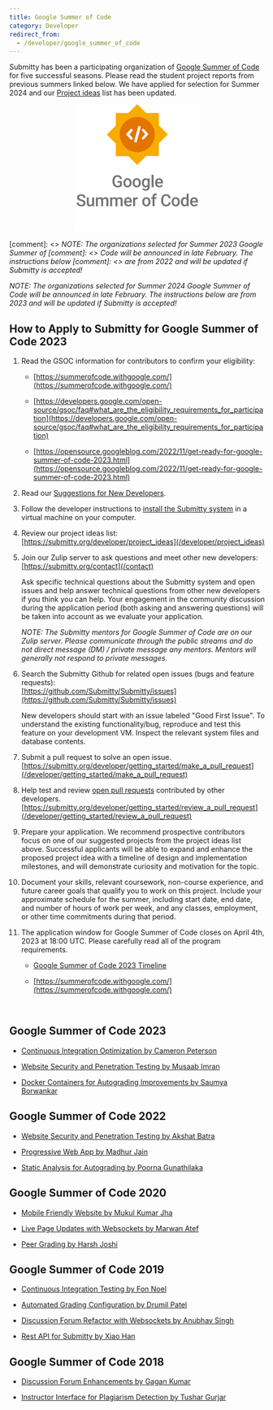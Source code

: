 ```yaml
---
title: Google Summer of Code
category: Developer
redirect_from:
  - /developer/google_summer_of_code
---
```



Submitty has been a participating organization of [Google Summer of
Code](https://summerofcode.withgoogle.com/) for five successful
seasons.  Please read the student project reports from previous
summers linked below.  We have applied for selection for Summer
2024 and our [Project ideas](/developer/project_ideas)
list has been updated.


<center>
<a href="https://summerofcode.withgoogle.com"><img src="/images/GSoC-Vertical.png" width="250px"></a>
</center>

[comment]: <> _NOTE: The organizations selected for Summer 2023 Google Summer of
[comment]: <>   Code will be announced in late February.  The instructions below
[comment]: <>    are from 2022 and will be updated if Submitty is accepted!_

_NOTE: The organizations selected for Summer 2024 Google Summer of
Code will be announced in late February.  The instructions below
are from 2023 and will be updated if Submitty is accepted!_


## How to Apply to Submitty for Google Summer of Code 2023

1. Read the GSOC information for contributors to confirm your eligibility:  

   * [https://summerofcode.withgoogle.com/](https://summerofcode.withgoogle.com/)  

   * [https://developers.google.com/open-source/gsoc/faq#what_are_the_eligibility_requirements_for_participation](https://developers.google.com/open-source/gsoc/faq#what_are_the_eligibility_requirements_for_participation)

   * [https://opensource.googleblog.com/2022/11/get-ready-for-google-summer-of-code-2023.html](https://opensource.googleblog.com/2022/11/get-ready-for-google-summer-of-code-2023.html)

2. Read our [Suggestions for New Developers](/developer).

3. Follow the developer instructions to
   [install the Submitty system](/developer/getting_started/vm_install_using_vagrant)
   in a virtual machine on your computer.

4. Review our project ideas list:   
   [https://submitty.org/developer/project_ideas](/developer/project_ideas)

5. Join our Zulip server to ask questions and meet other new developers:   
   [https://submitty.org/contact](/contact)
   
   Ask specific technical questions about the Submitty system and open
   issues and help answer technical questions from other new developers if
   you think you can help.  Your engagement in the community discussion
   during the application period (both asking and answering questions) will 
   be taken into account as we evaluate your application.

   _NOTE: The Submitty mentors for Google Summer of Code are on our
   Zulip server.  Please communicate through the public streams and
   do not direct message (DM) / private message any mentors. 
   Mentors will generally not respond to private messages._

6. Search the Submitty Github for related open issues (bugs and feature requests):   
   [https://github.com/Submitty/Submitty/issues](https://github.com/Submitty/Submitty/issues)

   New developers should start with an issue labeled "Good First
   Issue". To understand the existing functionality/bug, reproduce and
   test this feature on your development VM. Inspect the relevant
   system files and database contents.

8. Submit a pull request to solve an open issue.  
   [https://submitty.org/developer/getting_started/make_a_pull_request](/developer/getting_started/make_a_pull_request)
   
9. Help test and review [open pull requests](https://github.com/Submitty/Submitty/pulls) contributed by other developers.
   [https://submitty.org/developer/getting_started/review_a_pull_request](/developer/getting_started/review_a_pull_request)
   
10. Prepare your application. We recommend prospective contributors focus on one
   of our suggested projects from the project ideas list above. Successful
   applicants will be able to expand and enhance the proposed project idea
   with a timeline of design and implementation milestones, and will
   demonstrate curiosity and motivation for the topic.  

11. Document your skills, relevant coursework, non-course experience, and future
   career goals that qualify you to work on this project.  Include your
   approximate schedule for the summer, including start date, end date,
   and number of hours of work per week, and any
   classes, employment, or other time commitments during that period.

12. The application window for Google Summer of Code closes on April 4th, 2023 at 18:00 UTC.
   Please carefully read all of the program requirements.  
   
     * [Google Summer of Code 2023 Timeline](https://developers.google.com/open-source/gsoc/timeline)  

     * [https://summerofcode.withgoogle.com/](https://summerofcode.withgoogle.com/)  

&nbsp;  



## Google Summer of Code 2023

* [Continuous Integration Optimization by Cameron Peterson](/developer/google_summer_of_code/2023_Cameron_Peterson)

* [Website Security and Penetration Testing by Musaab Imran](/developer/google_summer_of_code/2023_Musaab_Imran)

* [Docker Containers for Autograding Improvements by Saumya Borwankar](/developer/google_summer_of_code/2023_Saumya_Borwankar)



## Google Summer of Code 2022

* [Website Security and Penetration Testing by Akshat Batra](/developer/google_summer_of_code/2022_Akshat_Batra)

* [Progressive Web App by Madhur Jain](/developer/google_summer_of_code/2022_Madhur_Jain)

* [Static Analysis for Autograding by Poorna Gunathilaka](/developer/google_summer_of_code/2022_Poorna_Gunathilaka)



## Google Summer of Code 2020

* [Mobile Friendly Website by Mukul Kumar Jha](/developer/google_summer_of_code/2020_Mukul_Kumar_Jha)

* [Live Page Updates with Websockets by Marwan Atef](/developer/google_summer_of_code/2020_Marwan_Atef)

* [Peer Grading by Harsh Joshi](/developer/google_summer_of_code/2020_Harsh_Joshi)





## Google Summer of Code 2019


* [Continuous Integration Testing by Fon Noel](/developer/google_summer_of_code/2019_FonNoel)

* [Automated Grading Configuration by Drumil Patel](/developer/google_summer_of_code/2019_DrumilPatel)

* [Discussion Forum Refactor with Websockets by Anubhav Singh](/developer/google_summer_of_code/2019_AnubhavSingh)

* [Rest API for Submitty by Xiao Han](/developer/google_summer_of_code/2019_XiaoHan)



## Google Summer of Code 2018


* [Discussion Forum Enhancements by Gagan Kumar](/developer/google_summer_of_code/2018_GaganKumar)

* [Instructor Interface for Plagiarism Detection by Tushar Gurjar](/developer/google_summer_of_code/2018_TusharGurjar)

